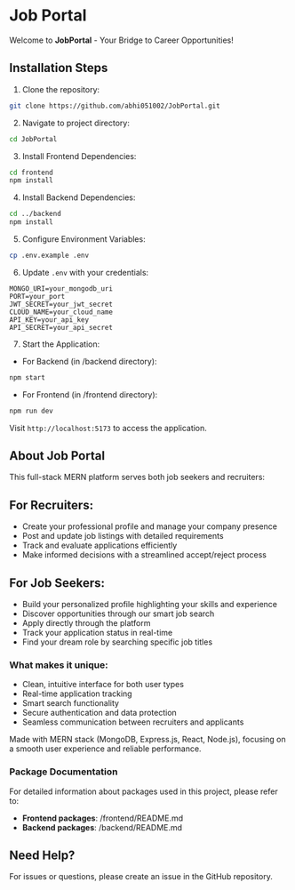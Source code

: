 # Job Portal
Welcome to **JobPortal** - Your Bridge to Career Opportunities!

## Installation Steps

1. Clone the repository:
```bash
git clone https://github.com/abhi051002/JobPortal.git
```

2. Navigate to project directory:
```bash
cd JobPortal
```

3. Install Frontend Dependencies:
```bash
cd frontend
npm install
```

4. Install Backend Dependencies:
```bash
cd ../backend
npm install
```

5. Configure Environment Variables:
```bash
cp .env.example .env
```

6. Update `.env` with your credentials:

```
MONGO_URI=your_mongodb_uri
PORT=your_port
JWT_SECRET=your_jwt_secret
CLOUD_NAME=your_cloud_name
API_KEY=your_api_key
API_SECRET=your_api_secret
```

7. Start the Application:
- For Backend (in /backend directory):
```bash
npm start
```
- For Frontend (in /frontend directory):
```bash
npm run dev
```

Visit `http://localhost:5173` to access the application.

## About Job Portal

This full-stack MERN platform serves both job seekers and recruiters:

## For Recruiters:

- Create your professional profile and manage your company presence
- Post and update job listings with detailed requirements
- Track and evaluate applications efficiently
- Make informed decisions with a streamlined accept/reject process

## For Job Seekers:

- Build your personalized profile highlighting your skills and experience
- Discover opportunities through our smart job search
- Apply directly through the platform
- Track your application status in real-time
- Find your dream role by searching specific job titles

### What makes it unique:

- Clean, intuitive interface for both user types
- Real-time application tracking
- Smart search functionality
- Secure authentication and data protection
- Seamless communication between recruiters and applicants

Made with MERN stack (MongoDB, Express.js, React, Node.js), focusing on a smooth user experience and reliable performance.

### Package Documentation

For detailed information about packages used in this project, please refer to:

- **Frontend packages**: /frontend/README.md
- **Backend packages**: /backend/README.md

## Need Help?
For issues or questions, please create an issue in the GitHub repository.